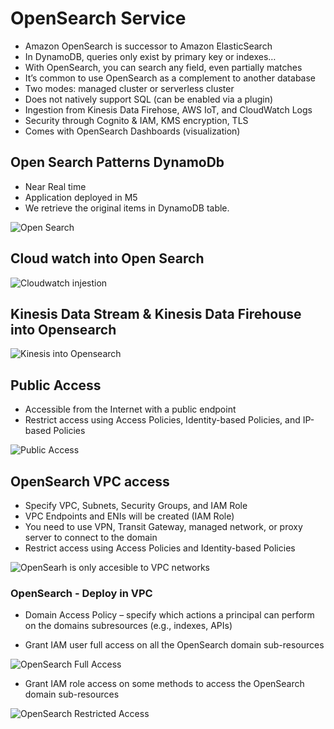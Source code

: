 # OpenSearch Service

- Amazon OpenSearch is successor to Amazon ElasticSearch
- In DynamoDB, queries only exist by primary key or indexes…
- With OpenSearch, you can search any field, even partially matches
- It’s common to use OpenSearch as a complement to another database
- Two modes: managed cluster or serverless cluster
- Does not natively support SQL (can be enabled via a plugin)
- Ingestion from Kinesis Data Firehose, AWS IoT, and CloudWatch Logs
- Security through Cognito & IAM, KMS encryption, TLS
- Comes with OpenSearch Dashboards (visualization)

## Open Search Patterns DynamoDb

- Near Real time
- Application deployed in M5
- We retrieve the original items in DynamoDB table.

![Open Search](./opensearch.png)

## Cloud watch into Open Search

![Cloudwatch injestion](./opensearch_cloudwatch.png)

## Kinesis Data Stream & Kinesis Data Firehouse into Opensearch

![Kinesis into Opensearch](./opensearch_kinesis.png)

## Public Access

- Accessible from the Internet with a public endpoint
- Restrict access using Access Policies, Identity-based Policies, and IP-based Policies

![Public Access](./opensearch_public_access.png)

## OpenSearch VPC access

- Specify VPC, Subnets, Security Groups, and IAM Role
- VPC Endpoints and ENIs will be created (IAM Role)
- You need to use VPN, Transit Gateway, managed network, or proxy server to connect to the domain
- Restrict access using Access Policies and Identity-based Policies

![OpenSearh is only accesible to VPC networks](./opensearch_vpc_access.png)

### OpenSearch - Deploy in VPC

- Domain Access Policy – specify which actions a principal can perform on the domains subresources (e.g., indexes, APIs)

- Grant IAM user full access on all the OpenSearch domain sub-resources

![OpenSearch Full Access](./opensearch_vpc_full_access_iam.png)

- Grant IAM role access on some methods to access the OpenSearch domain sub-resources

![OpenSearch Restricted Access](./opensearch_vpc_restricted_access_iam.png)
